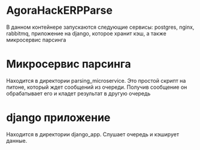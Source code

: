 # AgoraHackERPParse

В данном контейнере запускаются следующие сервисы: postgres, nginx, rabbitmq, приложение на django, которое хранит кэш, а также микросервис парсинга

# Микросервис парсинга
Находится в директории parsing_microservice. Это простой скрипт на питоне, который ждет сообщений из очереди. Получив сообщение он обрабатывает его и кладет результат в другую очередь

# django приложение
Находится в директории django_app. Слушает очередь и кэширует данные.

